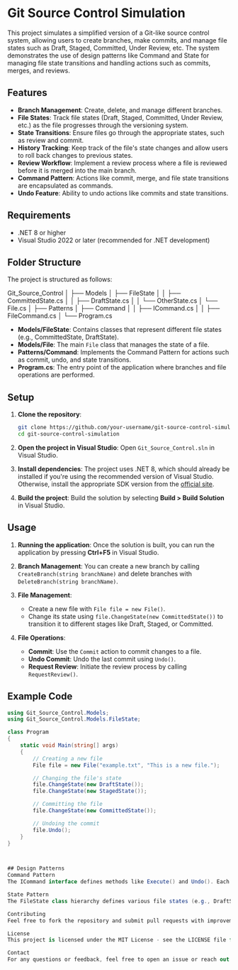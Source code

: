 # Git Source Control Simulation

This project simulates a simplified version of a Git-like source control system, allowing users to create branches, make commits, and manage file states such as Draft, Staged, Committed, Under Review, etc. The system demonstrates the use of design patterns like Command and State for managing file state transitions and handling actions such as commits, merges, and reviews.

## Features

- **Branch Management**: Create, delete, and manage different branches.
- **File States**: Track file states (Draft, Staged, Committed, Under Review, etc.) as the file progresses through the versioning system.
- **State Transitions**: Ensure files go through the appropriate states, such as review and commit.
- **History Tracking**: Keep track of the file's state changes and allow users to roll back changes to previous states.
- **Review Workflow**: Implement a review process where a file is reviewed before it is merged into the main branch.
- **Command Pattern**: Actions like commit, merge, and file state transitions are encapsulated as commands.
- **Undo Feature**: Ability to undo actions like commits and state transitions.

## Requirements

- .NET 8 or higher
- Visual Studio 2022 or later (recommended for .NET development)

## Folder Structure

The project is structured as follows:

Git_Source_Control │ ├── Models │ ├── FileState │ │ ├── CommittedState.cs │ │ ├── DraftState.cs │ │ └── OtherState.cs │ └── File.cs │ ├── Patterns │ ├── Command │ │ ├── ICommand.cs │ │ ├── FileCommand.cs │ └── Program.cs

- **Models/FileState**: Contains classes that represent different file states (e.g., CommittedState, DraftState).
- **Models/File**: The main `File` class that manages the state of a file.
- **Patterns/Command**: Implements the Command Pattern for actions such as commit, undo, and state transitions.
- **Program.cs**: The entry point of the application where branches and file operations are performed.

## Setup

1. **Clone the repository**:
    ```bash
    git clone https://github.com/your-username/git-source-control-simulation.git
    cd git-source-control-simulation
    ```

2. **Open the project in Visual Studio**:
    Open `Git_Source_Control.sln` in Visual Studio.

3. **Install dependencies**:
    The project uses .NET 8, which should already be installed if you're using the recommended version of Visual Studio. Otherwise, install the appropriate SDK version from the [official site](https://dotnet.microsoft.com/download/dotnet).

4. **Build the project**:
    Build the solution by selecting **Build > Build Solution** in Visual Studio.

## Usage

1. **Running the application**:
   Once the solution is built, you can run the application by pressing **Ctrl+F5** in Visual Studio.

2. **Branch Management**:
   You can create a new branch by calling `CreateBranch(string branchName)` and delete branches with `DeleteBranch(string branchName)`.

3. **File Management**:
   - Create a new file with `File file = new File()`.
   - Change its state using `file.ChangeState(new CommittedState())` to transition it to different stages like Draft, Staged, or Committed.
   
4. **File Operations**:
   - **Commit**: Use the `Commit` action to commit changes to a file.
   - **Undo Commit**: Undo the last commit using `Undo()`.
   - **Request Review**: Initiate the review process by calling `RequestReview()`.

## Example Code

```csharp
using Git_Source_Control.Models;
using Git_Source_Control.Models.FileState;

class Program
{
    static void Main(string[] args)
    {
        // Creating a new file
        File file = new File("example.txt", "This is a new file.");

        // Changing the file's state
        file.ChangeState(new DraftState());
        file.ChangeState(new StagedState());

        // Committing the file
        file.ChangeState(new CommittedState());

        // Undoing the commit
        file.Undo();
    }
}



## Design Patterns
Command Pattern
The ICommand interface defines methods like Execute() and Undo(). Each action (e.g., commit, merge) is encapsulated as a command. The FileCommand class is used to perform file-related operations such as committing changes.

State Pattern
The FileState class hierarchy defines various file states (e.g., DraftState, CommittedState). The File class changes its state by calling ChangeState() with a new state, enforcing the state transition rules.

Contributing
Feel free to fork the repository and submit pull requests with improvements, bug fixes, or new features. If you have any suggestions or issues, please open an issue in the GitHub repository.

License
This project is licensed under the MIT License - see the LICENSE file for details.

Contact
For any questions or feedback, feel free to open an issue or reach out to me directly via GitHub.


